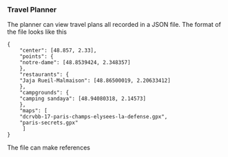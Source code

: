 ### Travel Planner

The planner can view travel plans all recorded in a JSON file. The format
of the file looks like this

```
{
    "center": [48.857, 2.33],
    "points": {
	"notre-dame": [48.8539424, 2.348357]
    },
    "restaurants": {
	"Jaja Rueil-Malmaison": [48.86500019, 2.20633412]
    },
    "campgrounds": {
	"camping sandaya": [48.94080318, 2.14573]
    },
    "maps": [
	"dcrvbb-17-paris-champs-elysees-la-defense.gpx",
	"paris-secrets.gpx"
     ]	
}
```


The file
can make references
